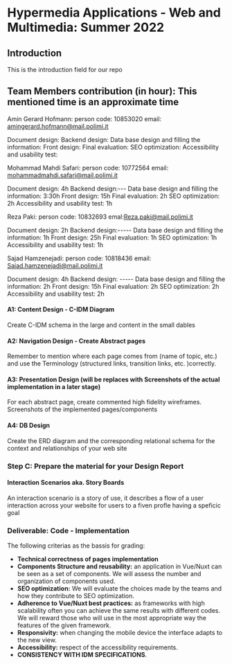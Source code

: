# Hypermedia Applications - Web and Multimedia: Summer 2022

## Introduction

This is the introduction field for our repo

## Team Members contribution (in hour): This mentioned time is an approximate time


Amin Gerard Hofmann: person code: 10853020 email: amingerard.hofmann@mail.polimi.it

Document design:
Backend design:
Data base design and filling the information: 
Front design:
Final evaluation:
SEO optimization:
Accessibility and usability test:


Mohammad Mahdi Safari: person code: 10772564 email: mohammadmahdi.safari@mail.polimi.it

Document design: 4h
Backend design:---
Data base design and filling the information: 3:30h
Front design: 15h
Final evaluation: 2h
SEO optimization: 2h
Accessibility and usability test: 1h


Reza Paki: person code: 10832693 emal:Reza.paki@mail.polimi.it

Document design: 2h
Backend design:-----
Data base design and filling the information: 1h
Front design: 25h
Final evaluation: 1h
SEO optimization: 1h
Accessibility and usability test: 1h


Sajad Hamzenejadi: person code: 10818436 email: Sajad.hamzenejadi@mail.polimi.it

Document design: 4h
Backend design: -----
Data base design and filling the information: 2h 
Front design: 15h
Final evaluation: 2h
SEO optimization: 2h
Accessibility and usability test: 2h

#### **A1: Content Design - C-IDM Diagram**

Create C-IDM schema in the large and content in the small dables

#### **A2: Navigation Design - Create Abstract pages**

Remember to mention where each page comes from (name of topic, etc.) and use the Terminology (structured links, transition links, etc. )correctly.

#### **A3: Presentation Design (will be replaces with Screenshots of the actual implementation in a later stage)**

For each abstract page, create commented high fidelity wireframes. Screenshots of the implemented pages/components

#### **A4: DB Design**

Create the ERD diagram and the corresponding relational schema for the context and relationships of your web site

### Step C: Prepare the material for your Design Report

#### **Interaction Scenarios aka. Story Boards**

An interaction scenario is a story of use, it describes a flow of a user interaction across your website for users to a fiven profle having a speficic goal

### Deliverable: Code - Implementation

The following criterias as the bassis for grading:

- **Technical correctness of pages implementation**
- **Components Structure and reusability:** an application in Vue/Nuxt can be seen as a set of components. We will assess the number and organization of components used.
- **SEO optimization:** We will evaluate the choices made by the teams and how they contribute to SEO optimization.
- **Adherence to Vue/Nuxt best practices:** as frameworks with high scalability often you can achieve the same results with different codes. We will reward those who will use in the most appropriate way the features of the given framework.
- **Responsivity:** when changing the mobile device the interface adapts to the new view.
- **Accessibility:** respect of the accessibility requirements.
- **CONSISTENCY WITH IDM SPECIFICATIONS**.
